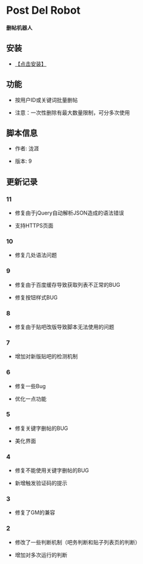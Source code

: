 # Post Del Robot

**删帖机器人**

## 安装

* [【点击安装】](https://github.com/FirefoxBar/userscript/raw/master/Post_Del_Robot/PostDelRobot.user.js)

## 功能

* 按用户ID或关键词批量删帖

* 注意：一次性删除有最大数量限制，可分多次使用

## 脚本信息

* 作者: 泷涯

* 版本: 9

## 更新记录

### 11

* 修复由于jQuery自动解析JSON造成的语法错误

* 支持HTTPS页面

### 10

* 修复几处语法问题

### 9

* 修复由于百度缓存导致获取列表不正常的BUG

* 修复按钮样式BUG

### 8

* 修复由于贴吧改版导致脚本无法使用的问题

### 7

* 增加对新版贴吧的检测机制

### 6

* 修复一些Bug

* 优化一点功能

### 5

* 修复关键字删帖的BUG

* 美化界面

### 4

* 修复不能使用关键字删帖的BUG

* 新增触发验证码的提示

### 3

* 修复了GM的兼容

### 2

* 修改了一些判断机制（吧务判断和贴子列表页的判断）

* 增加对多次运行的判断

